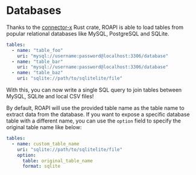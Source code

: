 # Databases

Thanks to the [connector-x](https://github.com/sfu-db/connector-x) Rust crate,
ROAPI is able to load tables from popular relational databases like MySQL,
PostgreSQL and SQLite.

```yaml
tables:
  - name: "table_foo"
    uri: "mysql://username:password@localhost:3306/database"
  - name: "table_bar"
    uri: "mysql://username:password@localhost:3306/database"
  - name: "table_baz"
    uri: "sqlite://path/to/sqlitelite/file"
```

With this, you can now write a single SQL query to join tables between MySQL, SQLite and local CSV files!

By default, ROAPI will use the provided table name as the table name to extract
data from the database. If you want to expose a specific database table with a
different name, you can use the `option` field to specify the original table
name like below:

```yaml
tables:
  - name: custom_table_name
    uri: "sqlite://path/to/sqlitelite/file"
    option:
      table: original_table_name
      format: sqlite
```
